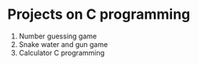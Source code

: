 # Projects on C programming
1. Number guessing game
2. Snake water and gun game
3. Calculator C programming

